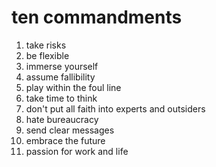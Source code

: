 # ten commandments

1. take risks
2. be flexible
3. immerse yourself
4. assume fallibility
5. play within the foul line
6. take time to think
7. don't put all faith into experts and outsiders
8. hate bureaucracy
9. send clear messages
10. embrace the future
11. passion for work and life
